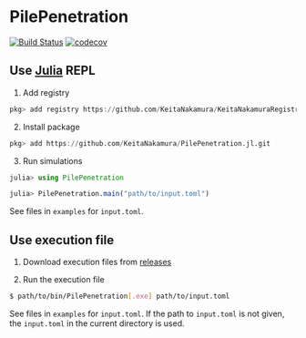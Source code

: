 # PilePenetration

[![Build Status](https://github.com/KeitaNakamura/PilePenetration.jl/workflows/CI/badge.svg)](https://github.com/KeitaNakamura/PilePenetration.jl/actions?query=workflow%3ACI)
[![codecov](https://codecov.io/gh/KeitaNakamura/PilePenetration.jl/branch/main/graph/badge.svg?token=DPE75E110O)](https://codecov.io/gh/KeitaNakamura/PilePenetration.jl)

## Use [Julia](https://julialang.org) REPL

1. Add registry

```julia
pkg> add registry https://github.com/KeitaNakamura/KeitaNakamuraRegistry.git
```

2. Install package

```julia
pkg> add https://github.com/KeitaNakamura/PilePenetration.jl.git
```

3. Run simulations

```julia
julia> using PilePenetration

julia> PilePenetration.main("path/to/input.toml")
```
See files in `examples` for `input.toml`.


## Use execution file

1. Download execution files from [releases](https://github.com/KeitaNakamura/PilePenetration.jl/releases)

2. Run the execution file

```bash
$ path/to/bin/PilePenetration[.exe] path/to/input.toml
```

See files in `examples` for `input.toml`.
If the path to `input.toml` is not given, the `input.toml` in the current directory is used.
